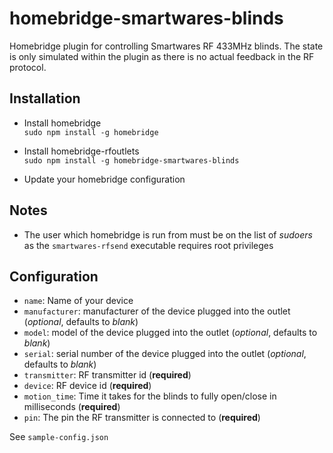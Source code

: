 # homebridge-smartwares-blinds

Homebridge plugin for controlling Smartwares RF 433MHz blinds. The state is only simulated within the plugin as there is no actual feedback in the RF protocol.

## Installation

- Install homebridge  
`sudo npm install -g homebridge`

- Install homebridge-rfoutlets  
`sudo npm install -g homebridge-smartwares-blinds`

- Update your homebridge configuration

## Notes

- The user which homebridge is run from must be on the list of *sudoers* as the `smartwares-rfsend` executable requires root privileges

## Configuration

- `name`: Name of your device
- `manufacturer`: manufacturer of the device plugged into the outlet (*optional*, defaults to *blank*)
- `model`: model of the device plugged into the outlet (*optional*, defaults to *blank*)
- `serial`: serial number of the device plugged into the outlet (*optional*, defaults to *blank*)
- `transmitter`: RF transmitter id (**required**)
- `device`: RF device id (**required**)
- `motion_time`: Time it takes for the blinds to fully open/close in milliseconds (**required**)
- `pin`: The pin the RF transmitter is connected to (**required**)

See `sample-config.json`
